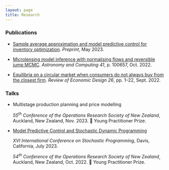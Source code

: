 ```yaml
---
layout: page
title: Research
---
```


### Publications

* [Sample average approximation and model predictive control for inventory optimization](https://optimization-online.org/2023/05/sample-average-approximation-and-model-predictive-control-for-inventory-optimization/). <em>Preprint</em>, May 2023.

* [Microlensing model inference with normalising flows and reversible jump MCMC](https://doi.org/10.1016/j.ascom.2022.100657). <em>Astronomy and Computing 41</em>, p. 100657, Oct. 2022.

* [Equilibria on a circular market when consumers do not always buy from the closest firm](https://doi.org/10.1007/s10058-022-00290-x). <em>Review of Economic Design 26</em>, pp. 1–22, Sept. 2022.

### Talks

* Multistage production planning and price modelling

  <em>55<sup>th</sup> Conference of the Operations Research Society of New Zealand</em>, Auckland, New Zealand, Nov. 2023. 🏅 Young Practitioner Prize.

* [Model Predictive Control and Stochastic Dynamic Programming](assets/2023-ICSP-Davis-slides.pdf)

  <em>XVI International Conference on Stochastic Programming</em>, Davis, California, July 2023.

  <em>54<sup>th</sup> Conference of the Operations Research Society of New Zealand</em>, Auckland, New Zealand, Oct. 2022. 🏅 Young Practitioner Prize.
  
